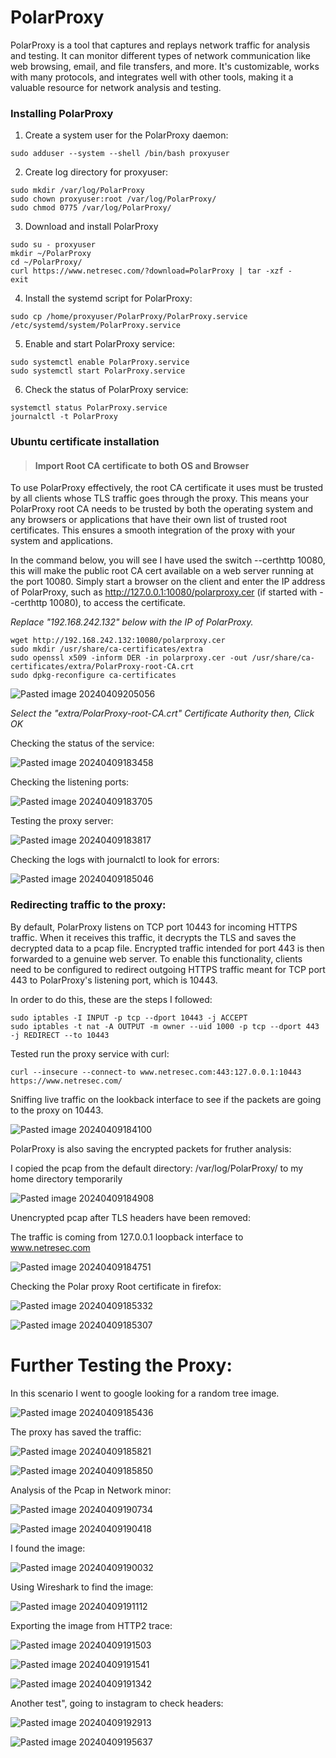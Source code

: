 # PolarProxy

PolarProxy is a tool that captures and replays network traffic for analysis and testing. It can monitor different types of network communication like web browsing, email, and file transfers, and more. It's customizable, works with many protocols, and integrates well with other tools, making it a valuable resource for network analysis and testing.

### Installing PolarProxy

1. Create a system user for the PolarProxy daemon:

```
sudo adduser --system --shell /bin/bash proxyuser
```
2. Create log directory for proxyuser:
```
sudo mkdir /var/log/PolarProxy  
sudo chown proxyuser:root /var/log/PolarProxy/  
sudo chmod 0775 /var/log/PolarProxy/
```
3. Download and install PolarProxy
```
sudo su - proxyuser
mkdir ~/PolarProxy
cd ~/PolarProxy/
curl https://www.netresec.com/?download=PolarProxy | tar -xzf -
exit
```

4. Install the systemd script for PolarProxy:
```
sudo cp /home/proxyuser/PolarProxy/PolarProxy.service /etc/systemd/system/PolarProxy.service
```

5. Enable and start PolarProxy service:
```
sudo systemctl enable PolarProxy.service  
sudo systemctl start PolarProxy.service
```

6. Check the status of PolarProxy service:
```
systemctl status PolarProxy.service  
journalctl -t PolarProxy
```

### Ubuntu certificate installation

>#### Import Root CA certificate to both OS and Browser

To use PolarProxy effectively, the root CA certificate it uses must be trusted by all clients whose TLS traffic goes through the proxy. This means your PolarProxy root CA needs to be trusted by both the operating system and any browsers or applications that have their own list of trusted root certificates. This ensures a smooth integration of the proxy with your system and applications.

In the command below, you will see I have used the switch --certhttp 10080, this will make the public root CA cert available on a web server running at the port 10080. Simply start a browser on the client and enter the IP address of PolarProxy, such as http://127.0.0.1:10080/polarproxy.cer (if started with --certhttp 10080), to access the certificate.

_Replace "192.168.242.132" below with the IP of PolarProxy._

```
wget http://192.168.242.132:10080/polarproxy.cer
sudo mkdir /usr/share/ca-certificates/extra
sudo openssl x509 -inform DER -in polarproxy.cer -out /usr/share/ca-certificates/extra/PolarProxy-root-CA.crt
sudo dpkg-reconfigure ca-certificates
```

![Pasted image 20240409205056](https://github.com/lm3nitro/Projects/assets/55665256/97ed41dd-3f34-4a30-b26b-4566c8e16fe1)

*Select the "extra/PolarProxy-root-CA.crt" Certificate Authority then, Click OK*

Checking the status of the service:

![Pasted image 20240409183458](https://github.com/lm3nitro/Projects/assets/55665256/37c9bf8f-5688-46eb-a692-d6877587e061)

Checking the listening ports:

![Pasted image 20240409183705](https://github.com/lm3nitro/Projects/assets/55665256/ee4582c3-d38c-437e-bd15-8da3487ec356)

Testing the proxy server:

![Pasted image 20240409183817](https://github.com/lm3nitro/Projects/assets/55665256/c081370f-bb71-4d05-a6c4-5bb7ee672635)

Checking the logs with journalctl to look for errors:

![Pasted image 20240409185046](https://github.com/lm3nitro/Projects/assets/55665256/aa88535e-1941-4f5f-bc4f-d3d325e12dd8)


### Redirecting traffic to the proxy:

By default, PolarProxy listens on TCP port 10443 for incoming HTTPS traffic. When it receives this traffic, it decrypts the TLS and saves the decrypted data to a pcap file. Encrypted traffic intended for port 443 is then forwarded to a genuine web server. To enable this functionality, clients need to be configured to redirect outgoing HTTPS traffic meant for TCP port 443 to PolarProxy's listening port, which is 10443.

In order to do this, these are the steps I followed:
```
sudo iptables -I INPUT -p tcp --dport 10443 -j ACCEPT  
sudo iptables -t nat -A OUTPUT -m owner --uid 1000 -p tcp --dport 443 -j REDIRECT --to 10443
```

Tested run the proxy service with curl:
```
curl --insecure --connect-to www.netresec.com:443:127.0.0.1:10443 https://www.netresec.com/
```

Sniffing live traffic on the lookback interface to see if the packets are going to the proxy on 10443.

![Pasted image 20240409184100](https://github.com/lm3nitro/Projects/assets/55665256/eb18e7e0-78d7-47d4-92f1-1dda6600028b)


PolarProxy is also saving the encrypted packets for fruther analysis: 

I copied the pcap from the default directory: /var/log/PolarProxy/ to my home directory temporarily

![Pasted image 20240409184908](https://github.com/lm3nitro/Projects/assets/55665256/68b084e2-6038-4871-8419-a5c10998b0fc)

Unencrypted  pcap after TLS headers have been removed: 
 
The traffic is coming from 127.0.0.1 loopback interface to www.netresec.com

![Pasted image 20240409184751](https://github.com/lm3nitro/Projects/assets/55665256/534ef2bd-ce5b-4ca3-8a27-f4e702a468ad)

Checking the Polar proxy Root certificate in firefox:

![Pasted image 20240409185332](https://github.com/lm3nitro/Projects/assets/55665256/bc313936-e861-48a6-bdb4-41f450120831)

![Pasted image 20240409185307](https://github.com/lm3nitro/Projects/assets/55665256/8bdfb19f-ff61-4009-bc19-64fd6af7a092)

# Further Testing the Proxy:

In this scenario I went to google looking for a random tree image.

![Pasted image 20240409185436](https://github.com/lm3nitro/Projects/assets/55665256/b1b90bba-7f8f-4892-860a-9efd4e0bc0bd)

The proxy has saved the traffic:

![Pasted image 20240409185821](https://github.com/lm3nitro/Projects/assets/55665256/ee85f1a8-5e2f-4d05-859b-35374609ddcc)

![Pasted image 20240409185850](https://github.com/lm3nitro/Projects/assets/55665256/66506397-cafd-4f5d-970d-8cf1a96920ab)

Analysis of the Pcap in Network minor:

![Pasted image 20240409190734](https://github.com/lm3nitro/Projects/assets/55665256/605ce843-c733-4143-ada0-64c0b2020a7c)

![Pasted image 20240409190418](https://github.com/lm3nitro/Projects/assets/55665256/9d5621d4-b84c-4c0e-999d-7daccc4fadec)

I found the image:

![Pasted image 20240409190032](https://github.com/lm3nitro/Projects/assets/55665256/5fcd7dbe-45c6-426d-90ef-a0c95a3f0bf3)

Using  Wireshark to find the image:

![Pasted image 20240409191112](https://github.com/lm3nitro/Projects/assets/55665256/c1eb5238-a47e-440a-b122-33a851a5a63b)

Exporting the image from HTTP2 trace:

![Pasted image 20240409191503](https://github.com/lm3nitro/Projects/assets/55665256/5684fe95-a684-4da0-85e7-0532ab403ccc)

![Pasted image 20240409191541](https://github.com/lm3nitro/Projects/assets/55665256/a6d21c07-d033-4375-86da-7de5dbeea955)

![Pasted image 20240409191342](https://github.com/lm3nitro/Projects/assets/55665256/7bd08c85-8358-41ae-807a-72d30e8beaf9)

Another test", going to instagram to check headers:

![Pasted image 20240409192913](https://github.com/lm3nitro/Projects/assets/55665256/f64ea7be-1e67-45bb-9f6e-c297502152b5)

![Pasted image 20240409195637](https://github.com/lm3nitro/Projects/assets/55665256/d3ceb9a4-8ffb-4d4f-98dc-2ce545aa426f)
